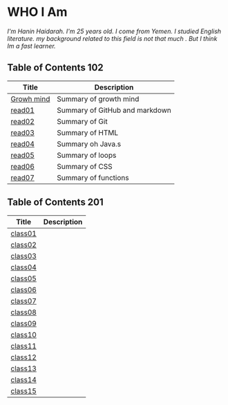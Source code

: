 # WHO I Am 
*I'm Hanin Haidarah. I'm 25 years old. I come from Yemen. I studied English literature. my background  related to this field is not that much . But I think Im a fast learner.*




    
## Table of  Contents  102

| Title                                                                | Description                    |
| -----------                                                          | -----------                    |
|[Growh mind](https://haninhaidrah.github.io/reading-notes/growthmind) | Summary of growth mind         | 
|[read01](https://haninhaidrah.github.io/reading-notes/read01)         | Summary of GitHub and markdown |  
|[read02](https://haninhaidrah.github.io/reading-notes/read02)         | Summary of Git                 |
|[read03](https://haninhaidrah.github.io/reading-notes/read03)         | Summary of HTML                | 
|[read04](https://haninhaidrah.github.io/reading-notes/read04)         | Summary oh Java.s              |
|[read05](https://haninhaidrah.github.io/reading-notes/read05)         | Summary of loops               |
|[read06](https://haninhaidrah.github.io/reading-notes/read06)         | Summary of CSS                 |
|[read07](https://haninhaidrah.github.io/reading-notes/read07)         | Summary of functions           |









## Table of  Contents 201 

| Title                                                                  | Description                    |
| -----------                                                            | -----------                    |
|[class01](https://haninhaidrah.github.io/reading-notes/class01)         |                                |  
|[class02](https://haninhaidrah.github.io/reading-notes/class02)         |                                |
|[class03](https://haninhaidrah.github.io/reading-notes/class03)         |                                | 
|[class04](https://haninhaidrah.github.io/reading-notes/class04)         |                                | 
|[class05](https://haninhaidrah.github.io/reading-notes/class05)         |                                | 
|[class06](https://haninhaidrah.github.io/reading-notes/class06)         |                                | 
|[class07](https://haninhaidrah.github.io/reading-notes/class07)         |                                | 
|[class08](https://haninhaidrah.github.io/reading-notes/class08)         |                                | 
|[class09](https://haninhaidrah.github.io/reading-notes/class09)         |                                | 
|[class10](https://haninhaidrah.github.io/reading-notes/class10)         |                                | 
|[class11](https://haninhaidrah.github.io/reading-notes/class11)         |                                | 
|[class12](https://haninhaidrah.github.io/reading-notes/class12)         |                                | 
|[class13](https://haninhaidrah.github.io/reading-notes/class13)         |                                | 
|[class14](https://haninhaidrah.github.io/reading-notes/class14)         |                                | 
|[class15](https://haninhaidrah.github.io/reading-notes/class15)         |                                | 
